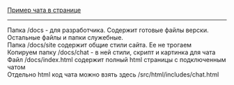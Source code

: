 <a href="https://sportnoise.github.io/nhl/">Пример чата в странице</a><br>

<hr>

Папка /docs - для разработчика. Содержит готовые файлы верски. Остальные файлы и папки служебные.<br>
Папка /docs/site содержит общие стили сайта. Ее не трогаем<br>
Копируем папку /docs/chat - в ней стили, скрипт и картинка для чата<br>
Файл /docs/index.html содержит полный html страницы с подключенным чатом<br>
Отдельно html код чата можно взять здесь /src/html/includes/chat.html